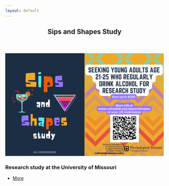 ```yaml
---
layout: default
---
```


<!-- Section -->
<section>
	<header class="major">
		<h2>Sips and Shapes Study</h2>
	</header>
	<div class="posts">
		<article>
			<a href="{{ 'sipsandshapes.html' | absolute_url }}" class="image"><img src="assets/images/04-03-23_recruitment_flyer_SASS.png" alt="" /></a>
			<h3>Research study at the University of Missouri</h3>
			<ul class="actions">
				<li><a href="{{ 'sipsandshapes.html' | absolute_url }}" class="button">More</a></li>
			</ul>
		</article>
		</div>
</section>
